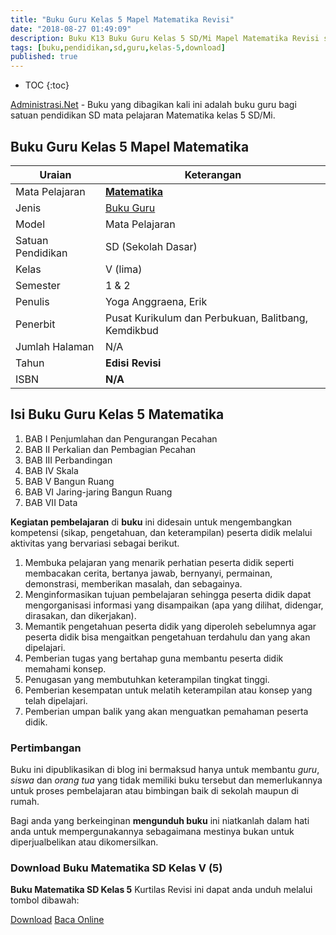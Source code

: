 ```yaml
---
title: "Buku Guru Kelas 5 Mapel Matematika Revisi"
date: "2018-08-27 01:49:09"
description: Buku K13 Buku Guru Kelas 5 SD/Mi Mapel Matematika Revisi sebagai referensi dalam pelaksanaan pembelajaran Matematika 5 SD/Mi kelas VI.
tags: [buku,pendidikan,sd,guru,kelas-5,download]
published: true
---
```

* TOC
{:toc}

<script type="application/ld+json">
{
  "@context":"http://schema.org",
  "@type":"Book",
  "name" : "{{ page.title }}",
  "author": {
    "@type":"Person",
    "name":"Yoga Anggraena, Erik"},
  "url" : "{{ site.url }}{{ page.url }}",
  "workExample" : [{
    "@type": "Book",
    "isbn": "N/A",
    "bookEdition": "Revisi 2018",
    "bookFormat": "http://schema.org/Hardcover",
    "potentialAction":{
    "@type":"ReadAction",
    "target":
      {
        "@type":"EntryPoint",
        "urlTemplate":"{{ site.url }}{{ page.url }}",
        "actionPlatform":[
          "http://schema.org/DesktopWebPlatform",
          "http://schema.org/IOSPlatform",
          "http://schema.org/AndroidPlatform"
        ]
      }
      }
    }
    ]
    }
 
</script>

[Administrasi.Net](/ "Administrasi.Net") - Buku yang dibagikan kali ini adalah buku guru bagi satuan pendidikan SD mata pelajaran Matematika kelas 5 SD/Mi.

## Buku Guru Kelas 5 Mapel Matematika

|Uraian|Keterangan|
| --- | --- |
|Mata Pelajaran|<a href="/bsd/buku-guru-kelas-5-sd-mapel-matematika-revisi" title="Buku Guru Kelas 5 SD/Mi Mapel Matematika Revisi"><strong>Matematika</strong></a>|
|Jenis|<a href="/bsd" title="Buku Guru" target="_blank">Buku Guru</a>|
|Model|Mata Pelajaran|
|Satuan Pendidikan|SD (Sekolah Dasar)|
Kelas|V (lima)|
|Semester|1 & 2|
Penulis|Yoga Anggraena, Erik|
|Penerbit|Pusat Kurikulum dan Perbukuan, Balitbang, Kemdikbud|
|Jumlah Halaman|N/A|
|Tahun|<strong>Edisi Revisi</strong>|
|ISBN|<strong>N/A</strong>|

## Isi Buku Guru Kelas 5 Matematika
1. BAB I Penjumlahan dan Pengurangan Pecahan
2. BAB II Perkalian dan Pembagian Pecahan
3. BAB III Perbandingan
4. BAB IV Skala
5. BAB V Bangun Ruang
6. BAB VI Jaring-jaring Bangun Ruang
5. BAB VII Data

<b>Kegiatan pembelajaran</b> di <b>buku</b> ini didesain untuk mengembangkan kompetensi (sikap, pengetahuan, dan keterampilan) peserta didik melalui aktivitas yang bervariasi sebagai berikut.
<ol><li>Membuka pelajaran yang menarik perhatian peserta didik seperti membacakan cerita, bertanya jawab, bernyanyi, permainan, demonstrasi, memberikan masalah, dan sebagainya.</li><li>Menginformasikan tujuan pembelajaran sehingga peserta didik dapat mengorganisasi informasi yang disampaikan (apa yang dilihat, didengar, dirasakan, dan dikerjakan).</li><li>Memantik pengetahuan peserta didik yang diperoleh sebelumnya agar peserta didik bisa mengaitkan pengetahuan terdahulu dan yang akan dipelajari.</li><li>Pemberian tugas yang bertahap guna membantu peserta didik memahami konsep.</li><li>Penugasan yang membutuhkan keterampilan tingkat tinggi.</li><li>Pemberian kesempatan untuk melatih keterampilan atau konsep yang telah dipelajari.</li><li>Pemberian umpan balik yang akan menguatkan pemahaman peserta didik.</li></ol>
  
### Pertimbangan
Buku ini dipublikasikan di blog ini bermaksud hanya untuk membantu _guru_, _siswa_ dan _orang tua_ yang tidak memiliki buku tersebut dan memerlukannya untuk proses pembelajaran atau bimbingan baik di sekolah maupun di rumah.

Bagi anda yang berkeinginan <b>mengunduh buku</b> ini niatkanlah dalam hati anda untuk mempergunakannya sebagaimana mestinya bukan untuk diperjualbelikan atau dikomersilkan.
  
### Download Buku Matematika SD Kelas V (5)
**Buku Matematika SD Kelas 5** Kurtilas Revisi ini dapat anda unduh melalui tombol dibawah:
<p class="center"><a class="button download" href="https://docs.google.com/uc?export=download&id=1tVuh2-tsFXtlstVokIsvU6S4aUXyhbXS" rel="nofollow" target="_blank" title="Download">Download</a>
<a class="button demo open-dialog" href="https://drive.google.com/file/d/1tVuh2-tsFXtlstVokIsvU6S4aUXyhbXS/preview" Title="Baca Online" rel="nofollow">Baca Online</a></p>
